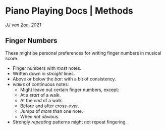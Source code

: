 Piano Playing Docs | Methods
============================

*JJ van Zon, 2021*

Finger Numbers
--------------

These might be personal preferences for writing finger numbers in musical score.

- Finger numbers with *most* notes.
- Written down in *straight* lines.
- Above or below the *bar*: with a bit of consistency.
- *walks* of continuous notes:
    - Might leave out certain finger numbers, except:
    - At a *start* of a walk.
    - At the *end* of a walk.
    - Before and after *cross-over*.
    - Jumps of *more* than one note.
    - When *not obvious*.
- Strongly *repeating* patterns might not repeat fingering.
